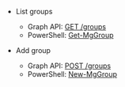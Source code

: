 - List groups
  - Graph API: [GET /groups](https://docs.microsoft.com/graph/api/group-list?view=graph-rest-1.0&tabs=http)
  - PowerShell: [Get-MgGroup](https://docs.microsoft.com/powershell/module/microsoft.graph.groups/get-mggroup?view=graph-powershell-1.0)
  
- Add group
  - Graph API: [POST /groups](https://docs.microsoft.com/graph/api/group-post-groups?view=graph-rest-1.0&tabs=http)
  - PowerShell: [New-MgGroup](https://docs.microsoft.com/powershell/module/microsoft.graph.groups/new-mggroup?view=graph-powershell-1.0)
